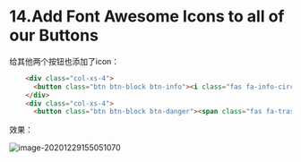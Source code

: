 # 14.Add Font Awesome Icons to all of our Buttons

给其他两个按钮也添加了icon：

```html
    <div class="col-xs-4">
      <button class="btn btn-block btn-info"><i class="fas fa-info-circle"></i>Info</button>
    </div>
    <div class="col-xs-4">
      <button class="btn btn-block btn-danger"><span class="fas fa-trash"></span>Delete</button>
```

效果：

![image-20201229155051070](https://tva1.sinaimg.cn/large/0081Kckwly1gm4rzwh49wj30q802gaaj.jpg)